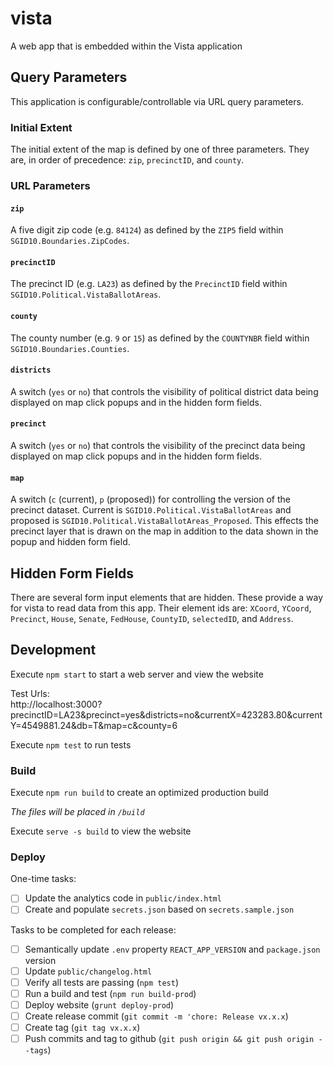 # vista
A web app that is embedded within the Vista application


## Query Parameters
This application is configurable/controllable via URL query parameters.

### Initial Extent
The initial extent of the map is defined by one of three parameters. They are, in order of precedence: `zip`, `precinctID`, and `county`.

### URL Parameters
#### `zip`
A five digit zip code (e.g. `84124`) as defined by the `ZIP5` field within `SGID10.Boundaries.ZipCodes`.

#### `precinctID`
The precinct ID (e.g. `LA23`) as defined by the `PrecinctID` field within `SGID10.Political.VistaBallotAreas`.

#### `county`
The county number (e.g. `9` or `15`) as defined by the `COUNTYNBR` field within `SGID10.Boundaries.Counties`.

#### `districts`
A switch (`yes` or `no`) that controls the visibility of political district data being displayed on map click popups and in the hidden form fields.

#### `precinct`
A switch (`yes` or `no`) that controls the visibility of the precinct data being displayed on map click popups and in the hidden form fields.

#### `map`
A switch (`c` (current), `p` (proposed)) for controlling the version of the precinct dataset. Current is `SGID10.Political.VistaBallotAreas` and proposed is `SGID10.Political.VistaBallotAreas_Proposed`. This effects the precinct layer that is drawn on the map in addition to the data shown in the popup and hidden form field.

## Hidden Form Fields
There are several form input elements that are hidden. These provide a way for vista to read data from this app. Their element ids are: `XCoord`, `YCoord`, `Precinct`, `House`, `Senate`, `FedHouse`, `CountyID`, `selectedID`, and `Address`.

## Development

Execute `npm start` to start a web server and view the website

Test Urls:  
http://localhost:3000?precinctID=LA23&precinct=yes&districts=no&currentX=423283.80&currentY=4549881.24&db=T&map=c&county=6

Execute `npm test` to run tests

### Build

Execute `npm run build` to create an optimized production build

_The files will be placed in `/build`_

Execute `serve -s build` to view the website

### Deploy

One-time tasks:

- [ ] Update the analytics code in `public/index.html`
- [ ] Create and populate `secrets.json` based on `secrets.sample.json`

Tasks to be completed for each release:

- [ ] Semantically update `.env` property `REACT_APP_VERSION` and `package.json` version
- [ ] Update `public/changelog.html`
- [ ] Verify all tests are passing (`npm test`)
- [ ] Run a build and test (`npm run build-prod`)
- [ ] Deploy website (`grunt deploy-prod`)
- [ ] Create release commit (`git commit -m 'chore: Release vx.x.x`)
- [ ] Create tag (`git tag vx.x.x`)
- [ ] Push commits and tag to github (`git push origin && git push origin --tags`)
